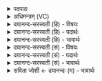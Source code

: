 <details><summary>पदपाठः</summary>

आ। इ॒हि॒। ऊँ॒ इत्यूँ॑। सु। ब्रवा॑णि। ते॒। अग्ने॑। इ॒त्था। इत॑राः। गिरः॑। ए॒भिः। व॒र्द्धा॒से॒। इन्दु॑भि॒रितीन्दु॑ऽभिः। १३।
</details>

<details><summary>अधिमन्त्रम् (VC)</summary>

- अग्निर्देवता
- भारद्वाज ऋषिः
- विराड्गायत्री
- षड्जः
</details>

<details><summary>दयानन्द-सरस्वती (हि) - विषयः</summary>

विद्वानों को क्या करना चाहिये, इस विषय को अगले मन्त्र में कहा है ॥
</details>

<details><summary>दयानन्द-सरस्वती (हि) - पदार्थः</summary>

पदार्थान्वयभाषाः -  हे (अग्ने) प्रकाशित बुद्धिवाले विद्वन् ! मैं (इत्था) इस हेतु से (ते) आप के लिये (इतराः) जिन को तुम ने नहीं जाना है, उन (गिरः) वाणियों का (सु, ब्रवाणि) सुन्दर प्रकार से उपदेश करूँ कि जिस से आप इन वाणियों को (आ, इहि) अच्छे प्रकार प्राप्त हूजिये (उ) और (एभिः) इन (इन्दुभिः) जलादि पदार्थों से (वर्द्धासे) वृद्धि को प्राप्त हूजिये ॥१३ ॥
</details>

<details><summary>दयानन्द-सरस्वती (हि) - भावार्थः</summary>

भावार्थभाषाः -  जिस शिक्षा से विद्यार्थी लोग विज्ञान से बढ़ें, उसी शिक्षा का विद्वान् लोग उपदेश किया करें ॥१३ ॥
</details>

<details><summary>दयानन्द-सरस्वती (सं) - विषयः</summary>

विद्वद्भिः किं कार्यमित्याह ॥
</details>

<details><summary>दयानन्द-सरस्वती (सं) - पदार्थः</summary>

पदार्थान्वयभाषाः -  हे अग्नेऽहमित्था त इतरा गिरः सु ब्रवाणि यतस्त्वमेता एहि उ एभिरिन्दुभिर्वर्द्धासे ॥१३।
</details>

<details><summary>दयानन्द-सरस्वती (सं) - भावार्थः</summary>

भावार्थभाषाः -  यया शिक्षया विद्यार्थिनो विज्ञानेन वर्द्धेरँस्तामेव विद्वांस उपदिशेयुः ॥१३ ॥
</details>

<details><summary>सविता जोशी ← दयानन्दः (म) - भावार्थः</summary>

भावार्थभाषाः -  ज्या शिक्षणाने विद्यार्थ्यांचे विज्ञान वाढते. त्याच शिक्षणाचा विद्वान लोकांनी उपदेश करावा.
</details>